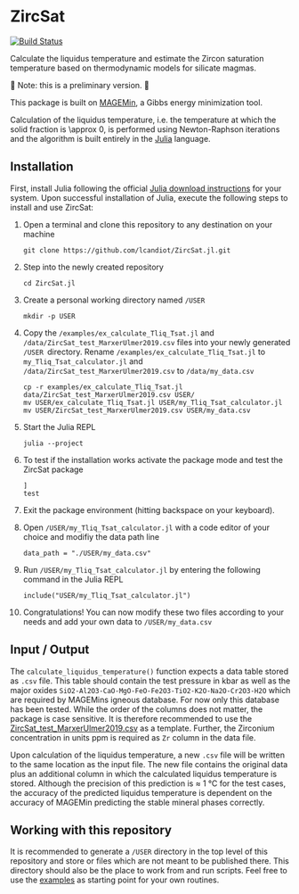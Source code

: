 # ZircSat

[![Build Status](https://github.com/lcandiot/ZircSat.jl/actions/workflows/CI.yml/badge.svg?branch=main)](https://github.com/lcandiot/ZircSat.jl/actions/workflows/CI.yml?query=branch%3Amain)

Calculate the liquidus temperature and estimate the Zircon saturation temperature based on thermodynamic models for silicate magmas.

🚧 Note: this is a preliminary version. 🚧

This package is built on [MAGEMin](https://github.com/ComputationalThermodynamics/MAGEMin), a Gibbs energy minimization tool. 

Calculation of the liquidus temperature, i.e. the temperature at which the solid fraction is \approx 0, is performed using Newton-Raphson iterations and the algorithm is built entirely in the [Julia](https://julialang.org) language.

## Installation

First, install Julia following the official [Julia download instructions](https://julialang.org/downloads/) for your system. Upon successful installation of Julia, execute the following steps to install and use ZircSat:

1. Open a terminal and clone this repository to any destination on your machine

   ```
   git clone https://github.com/lcandiot/ZircSat.jl.git
   ```
2. Step into the newly created repository

   ```
   cd ZircSat.jl
   ```
3. Create a personal working directory named `/USER`

   ```
   mkdir -p USER
   ```
4. Copy the `/examples/ex_calculate_Tliq_Tsat.jl` and ` /data/ZircSat_test_MarxerUlmer2019.csv` files into your newly generated  `/USER `directory. Rename `/examples/ex_calculate_Tliq_Tsat.jl` to `my_Tliq_Tsat_calculator.jl` and `/data/ZircSat_test_MarxerUlmer2019.csv` to `/data/my_data.csv`

   ```
   cp -r examples/ex_calculate_Tliq_Tsat.jl data/ZircSat_test_MarxerUlmer2019.csv USER/
   mv USER/ex_calculate_Tliq_Tsat.jl USER/my_Tliq_Tsat_calculator.jl
   mv USER/ZircSat_test_MarxerUlmer2019.csv USER/my_data.csv
   ```
5. Start the Julia REPL

   ```
   julia --project
   ```
6. To test if the installation works activate the package mode and test the ZircSat package

   ```
   ]
   test
   ```
7. Exit the package environment (hitting backspace on your keyboard).
8. Open `/USER/my_Tliq_Tsat_calculator.jl` with a code editor of your choice and modifiy the data path line

   ```
   data_path = "./USER/my_data.csv"
   ```
9. Run `/USER/my_Tliq_Tsat_calculator.jl` by entering the following command in the Julia REPL

   ```
   include("USER/my_Tliq_Tsat_calculator.jl")
   ```
10. Congratulations! You can now modify these two files according to your needs and add your own data to `/USER/my_data.csv`


## Input / Output

The `calculate_liquidus_temperature()` function expects a data table stored as `.csv` file. This table should contain the test pressure in kbar as well as the major oxides `SiO2-Al2O3-CaO-MgO-FeO-Fe2O3-TiO2-K2O-Na2O-Cr2O3-H2O` which are required by MAGEMins igneous database. For now only this database has been tested. While the order of the columns does not matter, the package is case sensitive. It is therefore recommended to use the [ZircSat_test_MarxerUlmer2019.csv](https://github.com/lcandiot/ZircSat.jl/tree/main/data/ZircSat_test_MarxerUlmer2019.csv) as a template. Further, the Zirconium concentration in units ppm is required as `Zr` column in the data file.

Upon calculation of the liquidus temperature, a new `.csv` file will be written to the same location as the input file. The new file contains the original data plus an additional column in which the calculated liquidus temperature is stored. Although the precision of this prediction is $\approx$ 1 °C for the test cases, the accuracy of the predicted liquidus temperature is dependent on the accuracy of MAGEMin predicting the stable mineral phases correctly.

## Working with this repository

It is recommended to generate a `/USER` directory in the top level of this repository and store or files which are not meant to be published there. This directory should also be the place to work from and run scripts. Feel free to use the [examples](https://github.com/lcandiot/ZircSat.jl/tree/main/examples) as starting point for your own routines.
